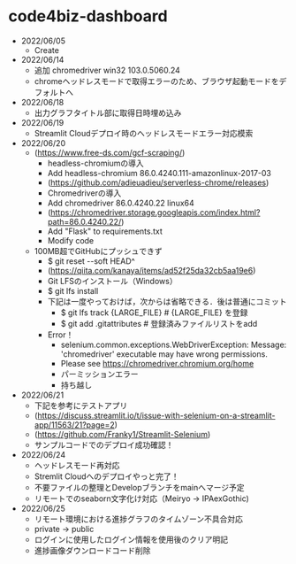 # code4biz-dashboard
- 2022/06/05
  - Create
- 2022/06/14
  - 追加 chromedriver win32 103.0.5060.24
  - chromeヘッドレスモードで取得エラーのため、ブラウザ起動モードをデフォルトへ 
- 2022/06/18
  - 出力グラフタイトル部に取得日時埋め込み
- 2022/06/19
  - Streamlit Cloudデプロイ時のヘッドレスモードエラー対応模索
- 2022/06/20
  - (https://www.free-ds.com/gcf-scraping/)
    - headless-chromiumの導入
    - Add headless-chromium 86.0.4240.111-amazonlinux-2017-03
    - (https://github.com/adieuadieu/serverless-chrome/releases)
    - Chromedriverの導入
    - Add chromedriver 86.0.4240.22 linux64
    - (https://chromedriver.storage.googleapis.com/index.html?path=86.0.4240.22/)
    - Add "Flask" to requirements.txt
    - Modify code
  - 100MB超でGitHubにプッシュできず
    - $ git reset --soft HEAD^
    - (https://qiita.com/kanaya/items/ad52f25da32cb5aa19e6)
    - Git LFSのインストール（Windows）
    - $ git lfs install
    - 下記は一度やっておけば，次からは省略できる．後は普通にコミット
      - $ git lfs track {LARGE_FILE}            # {LARGE_FILE} を登録 
      - $ git add .gitattributes                # 登録済みファイルリストをadd
    - Error！
      - selenium.common.exceptions.WebDriverException: Message: 'chromedriver' executable may have wrong permissions.
      - Please see https://chromedriver.chromium.org/home
      - パーミッションエラー
      - 持ち越し
- 2022/06/21
  - 下記を参考にテストアプリ
  - (https://discuss.streamlit.io/t/issue-with-selenium-on-a-streamlit-app/11563/21?page=2)
  - (https://github.com/Franky1/Streamlit-Selenium)
  - サンプルコードでのデプロイ成功確認！
- 2022/06/24
  - ヘッドレスモード再対応
  - Stremlit Cloudへのデプロイやっと完了！
  - 不要ファイルの整理とDevelopブランチをmainへマージ予定
  - リモートでのseaborn文字化け対応（Meiryo -> IPAexGothic)
- 2022/06/25
  - リモート環境における進捗グラフのタイムゾーン不具合対応
  - private -> public
  - ログインに使用したログイン情報を使用後のクリア明記
  - 進捗画像ダウンロードコード削除